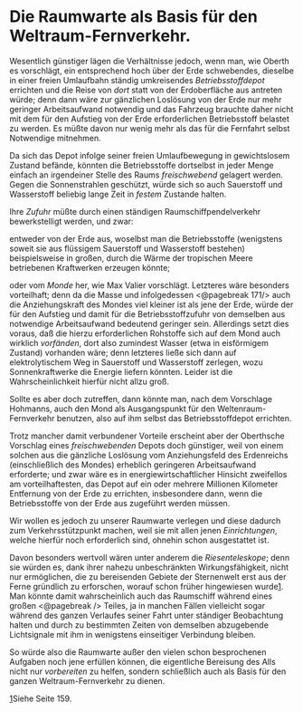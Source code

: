 Die Raumwarte als Basis für den Weltraum-Fernverkehr.
=====================================================

Wesentlich günstiger lägen die Verhältnisse jedoch, wenn man,
wie Oberth es vorschlägt, ein entsprechend hoch über der Erde
schwebendes, dieselbe in einer freien Umlaufbahn ständig umkreisendes
*Betriebsstoffdepot* errichten und die Reise von
*dort* statt von der Erdoberfläche aus antreten würde; denn dann
wäre zur gänzlichen Loslösung von der Erde nur mehr geringer
Arbeitsaufwand notwendig und das Fahrzeug brauchte daher
nicht mit dem für den Aufstieg von der Erde erforderlichen
Betriebsstoff belastet zu werden. Es müßte davon nur wenig
mehr als das für die Fernfahrt selbst Notwendige mitnehmen.

Da sich das Depot infolge seiner freien Umlaufbewegung in
gewichtslosem Zustand befände, könnten die Betriebsstoffe dortselbst
in jeder Menge einfach an irgendeiner Stelle des Raums
*freischwebend* gelagert werden. Gegen die Sonnenstrahlen
geschützt, würde sich so auch Sauerstoff und Wasserstoff beliebig
lange Zeit in *festem* Zustande halten.

Ihre *Zufuhr* müßte durch einen ständigen Raumschiffpendelverkehr
bewerkstelligt werden, und zwar:

entweder von der Erde aus, woselbst man die Betriebsstoffe
(wenigstens soweit sie aus flüssigem Sauerstoff und Wasserstoff
bestehen) beispielsweise in großen, durch die Wärme der tropischen
Meere betriebenen Kraftwerken erzeugen könnte;

oder vom *Monde* her, wie Max Valier vorschlägt. Letzteres
wäre besonders vorteilhaft; denn da die Masse und infolgedessen
<@pagebreak 171/> auch die Anziehungskraft des Mondes viel kleiner ist als jene
der Erde, würde der für den Aufstieg und damit für die Betriebsstoffzufuhr
von demselben aus notwendige Arbeitsaufwand
bedeutend geringer sein. Allerdings setzt dies voraus, daß
die hierzu erforderlichen Rohstoffe sich auf dem Mond auch wirklich
*vorfänden*, dort also zumindest Wasser (etwa in eisförmigem
Zustand) vorhanden wäre; denn letzteres ließe sich dann
auf elektrolytischem Weg in Sauerstoff und Wasserstoff zerlegen,
wozu Sonnenkraftwerke die Energie liefern könnten. Leider ist
die Wahrscheinlichkeit hierfür nicht allzu groß.

Sollte es aber doch zutreffen, dann könnte man, nach dem
Vorschlage Hohmanns, auch den Mond als Ausgangspunkt für
den Weltenraum-Fernverkehr benutzen, also auf ihm selbst das
Betriebsstoffdepot errichten.

Trotz mancher damit verbundener Vorteile erscheint aber der
Oberthsche Vorschlag eines *freischwebenden* Depots doch
günstiger, weil von einem solchen aus die gänzliche Loslösung
vom Anziehungsfeld des Erdenreichs (einschließlich des Mondes)
erheblich geringeren Arbeitsaufwand erforderte; und zwar wäre
es in energiewirtschaftlicher Hinsicht zweifellos am vorteilhaftesten,
das Depot auf ein oder mehrere Millionen Kilometer Entfernung
von der Erde zu errichten, insbesondere dann, wenn die
Betriebsstoffe von der Erde aus zugeführt werden müssen.

Wir wollen es jedoch zu unserer Raumwarte verlegen und
diese dadurch zum Verkehrsstützpunkt machen, weil sie mit allen
jenen *Einrichtungen*, welche hierfür noch erforderlich sind,
ohnehin schon ausgestattet ist.

Davon besonders wertvoll wären unter anderem die *Riesenteleskope*;
denn sie würden es, dank ihrer nahezu unbeschränkten
Wirkungsfähigkeit, nicht nur ermöglichen, die zu bereisenden
Gebiete der Sternenwelt erst aus der Ferne gründlich zu erforschen,
worauf schon früher hingewiesen wurde<a class="refnote" id="rn1" href="#fn1">1</a>.
Man könnte damit wahrscheinlich auch das Raumschiff während eines großen
<@pagebreak /> Teiles, ja in manchen Fällen vielleicht sogar während des ganzen
Verlaufes seiner Fahrt unter ständiger Beobachtung halten und
durch zu bestimmten Zeiten von demselben abzugebende Lichtsignale
mit ihm in wenigstens einseitiger Verbindung bleiben.

So würde also die Raumwarte außer den vielen schon besprochenen
Aufgaben noch jene erfüllen können, die eigentliche Bereisung
des Alls nicht nur *vorbereiten* zu helfen, sondern
schließlich auch als Basis für den ganzen Weltraum-Fernverkehr zu dienen.

<div class="footnote" id="fn1"><a href="#rn1">1</a>Siehe Seite 159.</div>

